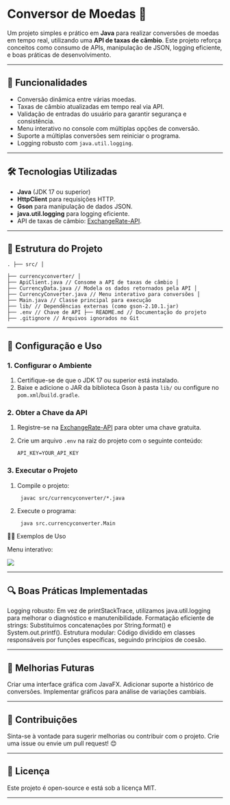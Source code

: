 # Conversor de Moedas 💱

Um projeto simples e prático em **Java** para realizar conversões de moedas em tempo real, utilizando uma **API de taxas de câmbio**. Este projeto reforça conceitos como consumo de APIs, manipulação de JSON, logging eficiente, e boas práticas de desenvolvimento.

---

## 🚀 Funcionalidades
- Conversão dinâmica entre várias moedas.
- Taxas de câmbio atualizadas em tempo real via API.
- Validação de entradas do usuário para garantir segurança e consistência.
- Menu interativo no console com múltiplas opções de conversão.
- Suporte a múltiplas conversões sem reiniciar o programa.
- Logging robusto com `java.util.logging`.

---

## 🛠️ Tecnologias Utilizadas
- **Java** (JDK 17 ou superior)
- **HttpClient** para requisições HTTP.
- **Gson** para manipulação de dados JSON.
- **java.util.logging** para logging eficiente.
- API de taxas de câmbio: [ExchangeRate-API](https://www.exchangerate-api.com/).

---

## 📂 Estrutura do Projeto

    . ├── src/ │ 
    
    ├── currencyconverter/ │ 
    ├── ApiClient.java // Consome a API de taxas de câmbio │ 
    ├── CurrencyData.java // Modela os dados retornados pela API │ 
    ├── CurrencyConverter.java // Menu interativo para conversões │ 
    ├── Main.java // Classe principal para execução 
    ├── lib/ // Dependências externas (como gson-2.10.1.jar) 
    ├── .env // Chave de API ├── README.md // Documentação do projeto 
    ├── .gitignore // Arquivos ignorados no Git

---

## 🔧 Configuração e Uso

### **1. Configurar o Ambiente**
1. Certifique-se de que o JDK 17 ou superior está instalado.
2. Baixe e adicione o JAR da biblioteca Gson à pasta `lib/` ou configure no `pom.xml`/`build.gradle`.

### **2. Obter a Chave da API**
1. Registre-se na [ExchangeRate-API](https://www.exchangerate-api.com/) para obter uma chave gratuita.
2. Crie um arquivo `.env` na raiz do projeto com o seguinte conteúdo:

       API_KEY=YOUR_API_KEY

### **3. Executar o Projeto**
1. Compile o projeto:

        javac src/currencyconverter/*.java

2. Execute o programa:

        java src.currencyconverter.Main

🧑‍💻 Exemplos de Uso

Menu interativo:

![](https://i.imgur.com/2mS2kZO.png)

---

## 🔍 Boas Práticas Implementadas

Logging robusto: Em vez de printStackTrace, utilizamos java.util.logging para melhorar o diagnóstico e manutenibilidade.
Formatação eficiente de strings: Substituímos concatenações por String.format() e System.out.printf().
Estrutura modular: Código dividido em classes responsáveis por funções específicas, seguindo princípios de coesão.

---

## 🔮 Melhorias Futuras

Criar uma interface gráfica com JavaFX.
Adicionar suporte a histórico de conversões.
Implementar gráficos para análise de variações cambiais.

---

## 🤝 Contribuições

Sinta-se à vontade para sugerir melhorias ou contribuir com o projeto. Crie uma issue ou envie um pull request! 😊

---

## 📜 Licença

Este projeto é open-source e está sob a licença MIT.

---
